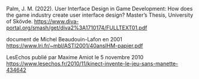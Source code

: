 Palm, J. M. (2022). User Interface Design in Game Development: How does the game industry create user interface design? Master’s Thesis, University of Skövde.  https://www.diva-portal.org/smash/get/diva2%3A1710174/FULLTEXT01.pdf


document de Michel Beaudouin-Lafon en 2001
https://www.lri.fr/~mbl/ASTI2001/40ansIHM-papier.pdf



LesEchos publié par Maxime Amiot le 5 novembre 2010
https://www.lesechos.fr/2010/11/kinect-invente-le-jeu-sans-manette-434642